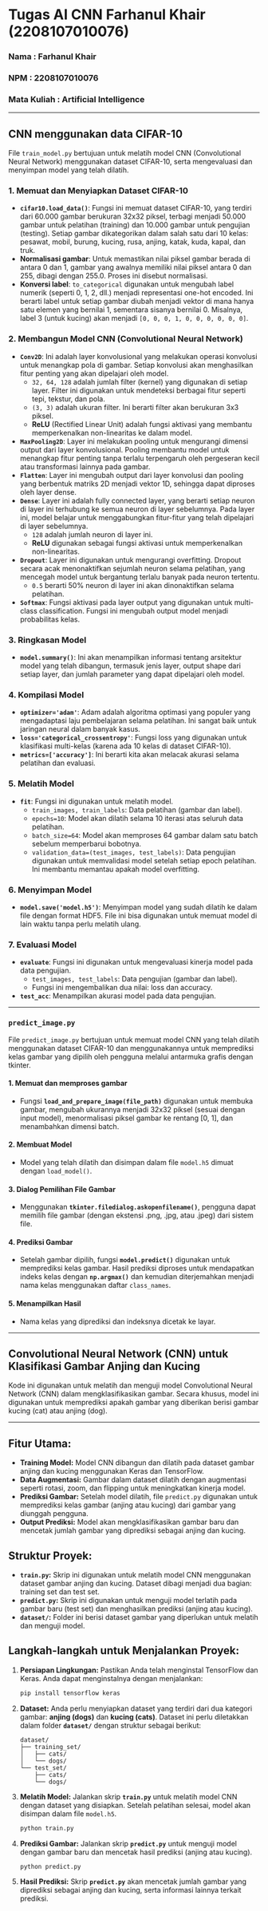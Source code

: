 # Tugas AI CNN Farhanul Khair (2208107010076)

### Nama        : Farhanul Khair  
### NPM         : 2208107010076  
### Mata Kuliah : Artificial Intelligence

---

## CNN menggunakan data CIFAR-10

File `train_model.py` bertujuan untuk melatih model CNN (Convolutional Neural Network) menggunakan dataset CIFAR-10, serta mengevaluasi dan menyimpan model yang telah dilatih.

### 1. Memuat dan Menyiapkan Dataset CIFAR-10
- **`cifar10.load_data()`**: Fungsi ini memuat dataset CIFAR-10, yang terdiri dari 60.000 gambar berukuran 32x32 piksel, terbagi menjadi 50.000 gambar untuk pelatihan (training) dan 10.000 gambar untuk pengujian (testing). Setiap gambar dikategorikan dalam salah satu dari 10 kelas: pesawat, mobil, burung, kucing, rusa, anjing, katak, kuda, kapal, dan truk.
- **Normalisasi gambar**: Untuk memastikan nilai piksel gambar berada di antara 0 dan 1, gambar yang awalnya memiliki nilai piksel antara 0 dan 255, dibagi dengan 255.0. Proses ini disebut normalisasi.
- **Konversi label**: `to_categorical` digunakan untuk mengubah label numerik (seperti 0, 1, 2, dll.) menjadi representasi one-hot encoded. Ini berarti label untuk setiap gambar diubah menjadi vektor di mana hanya satu elemen yang bernilai 1, sementara sisanya bernilai 0. Misalnya, label 3 (untuk kucing) akan menjadi `[0, 0, 0, 1, 0, 0, 0, 0, 0, 0]`.

### 2. Membangun Model CNN (Convolutional Neural Network)
- **`Conv2D`**: Ini adalah layer konvolusional yang melakukan operasi konvolusi untuk menangkap pola di gambar. Setiap konvolusi akan menghasilkan fitur penting yang akan dipelajari oleh model.
  - `32, 64, 128` adalah jumlah filter (kernel) yang digunakan di setiap layer. Filter ini digunakan untuk mendeteksi berbagai fitur seperti tepi, tekstur, dan pola.
  - `(3, 3)` adalah ukuran filter. Ini berarti filter akan berukuran 3x3 piksel.
  - **ReLU** (Rectified Linear Unit) adalah fungsi aktivasi yang membantu memperkenalkan non-linearitas ke dalam model.
- **`MaxPooling2D`**: Layer ini melakukan pooling untuk mengurangi dimensi output dari layer konvolusional. Pooling membantu model untuk menangkap fitur penting tanpa terlalu terpengaruh oleh pergeseran kecil atau transformasi lainnya pada gambar.
- **`Flatten`**: Layer ini mengubah output dari layer konvolusi dan pooling yang berbentuk matriks 2D menjadi vektor 1D, sehingga dapat diproses oleh layer dense.
- **`Dense`**: Layer ini adalah fully connected layer, yang berarti setiap neuron di layer ini terhubung ke semua neuron di layer sebelumnya. Pada layer ini, model belajar untuk menggabungkan fitur-fitur yang telah dipelajari di layer sebelumnya.
  - `128` adalah jumlah neuron di layer ini.
  - **ReLU** digunakan sebagai fungsi aktivasi untuk memperkenalkan non-linearitas.
- **`Dropout`**: Layer ini digunakan untuk mengurangi overfitting. Dropout secara acak menonaktifkan sejumlah neuron selama pelatihan, yang mencegah model untuk bergantung terlalu banyak pada neuron tertentu.
  - `0.5` berarti 50% neuron di layer ini akan dinonaktifkan selama pelatihan.
- **`Softmax`**: Fungsi aktivasi pada layer output yang digunakan untuk multi-class classification. Fungsi ini mengubah output model menjadi probabilitas kelas.

### 3. Ringkasan Model
- **`model.summary()`**: Ini akan menampilkan informasi tentang arsitektur model yang telah dibangun, termasuk jenis layer, output shape dari setiap layer, dan jumlah parameter yang dapat dipelajari oleh model.

### 4. Kompilasi Model
- **`optimizer='adam'`**: Adam adalah algoritma optimasi yang populer yang mengadaptasi laju pembelajaran selama pelatihan. Ini sangat baik untuk jaringan neural dalam banyak kasus.
- **`loss='categorical_crossentropy'`**: Fungsi loss yang digunakan untuk klasifikasi multi-kelas (karena ada 10 kelas di dataset CIFAR-10).
- **`metrics=['accuracy']`**: Ini berarti kita akan melacak akurasi selama pelatihan dan evaluasi.

### 5. Melatih Model
- **`fit`**: Fungsi ini digunakan untuk melatih model.
  - `train_images, train_labels`: Data pelatihan (gambar dan label).
  - `epochs=10`: Model akan dilatih selama 10 iterasi atas seluruh data pelatihan.
  - `batch_size=64`: Model akan memproses 64 gambar dalam satu batch sebelum memperbarui bobotnya.
  - `validation_data=(test_images, test_labels)`: Data pengujian digunakan untuk memvalidasi model setelah setiap epoch pelatihan. Ini membantu memantau apakah model overfitting.

### 6. Menyimpan Model
- **`model.save('model.h5')`**: Menyimpan model yang sudah dilatih ke dalam file dengan format HDF5. File ini bisa digunakan untuk memuat model di lain waktu tanpa perlu melatih ulang.

### 7. Evaluasi Model
- **`evaluate`**: Fungsi ini digunakan untuk mengevaluasi kinerja model pada data pengujian.
  - `test_images, test_labels`: Data pengujian (gambar dan label).
  - Fungsi ini mengembalikan dua nilai: loss dan accuracy.
- **`test_acc`**: Menampilkan akurasi model pada data pengujian.

---

### `predict_image.py`

File `predict_image.py` bertujuan untuk memuat model CNN yang telah dilatih menggunakan dataset CIFAR-10 dan menggunakannya untuk memprediksi kelas gambar yang dipilih oleh pengguna melalui antarmuka grafis dengan tkinter.

#### 1. Memuat dan memproses gambar
- Fungsi **`load_and_prepare_image(file_path)`** digunakan untuk membuka gambar, mengubah ukurannya menjadi 32x32 piksel (sesuai dengan input model), menormalisasi piksel gambar ke rentang [0, 1], dan menambahkan dimensi batch.

#### 2. Membuat Model
- Model yang telah dilatih dan disimpan dalam file `model.h5` dimuat dengan `load_model()`.

#### 3. Dialog Pemilihan File Gambar
- Menggunakan **`tkinter.filedialog.askopenfilename()`**, pengguna dapat memilih file gambar (dengan ekstensi .png, .jpg, atau .jpeg) dari sistem file.

#### 4. Prediksi Gambar
- Setelah gambar dipilih, fungsi **`model.predict()`** digunakan untuk memprediksi kelas gambar. Hasil prediksi diproses untuk mendapatkan indeks kelas dengan **`np.argmax()`** dan kemudian diterjemahkan menjadi nama kelas menggunakan daftar `class_names`.

#### 5. Menampilkan Hasil
- Nama kelas yang diprediksi dan indeksnya dicetak ke layar.

---

## Convolutional Neural Network (CNN) untuk Klasifikasi Gambar Anjing dan Kucing

Kode ini digunakan untuk melatih dan menguji model Convolutional Neural Network (CNN) dalam mengklasifikasikan gambar. Secara khusus, model ini digunakan untuk memprediksi apakah gambar yang diberikan berisi gambar kucing (cat) atau anjing (dog).

---

## **Fitur Utama:**

- **Training Model:** Model CNN dibangun dan dilatih pada dataset gambar anjing dan kucing menggunakan Keras dan TensorFlow.
- **Data Augmentasi:** Gambar dalam dataset dilatih dengan augmentasi seperti rotasi, zoom, dan flipping untuk meningkatkan kinerja model.
- **Prediksi Gambar:** Setelah model dilatih, file `predict.py` digunakan untuk memprediksi kelas gambar (anjing atau kucing) dari gambar yang diunggah pengguna.
- **Output Prediksi:** Model akan mengklasifikasikan gambar baru dan mencetak jumlah gambar yang diprediksi sebagai anjing dan kucing.

## **Struktur Proyek:**

- **`train.py`:** Skrip ini digunakan untuk melatih model CNN menggunakan dataset gambar anjing dan kucing. Dataset dibagi menjadi dua bagian: training set dan test set.
- **`predict.py`:** Skrip ini digunakan untuk menguji model terlatih pada gambar baru (test set) dan menghasilkan prediksi (anjing atau kucing).
- **`dataset/`:** Folder ini berisi dataset gambar yang diperlukan untuk melatih dan menguji model.

## **Langkah-langkah untuk Menjalankan Proyek:**

1. **Persiapan Lingkungan:**
   Pastikan Anda telah menginstal TensorFlow dan Keras. Anda dapat menginstalnya dengan menjalankan:
   ```bash
   pip install tensorflow keras
   ```

2. **Dataset:**
   Anda perlu menyiapkan dataset yang terdiri dari dua kategori gambar: **anjing (dogs)** dan **kucing (cats)**. Dataset ini perlu diletakkan dalam folder **`dataset/`** dengan struktur sebagai berikut:
   ```
   dataset/
   ├── training_set/
   │   ├── cats/
   │   └── dogs/
   └── test_set/
       ├── cats/
       └── dogs/
   ```

3. **Melatih Model:**
   Jalankan skrip **`train.py`** untuk melatih model CNN dengan dataset yang disiapkan. Setelah pelatihan selesai, model akan disimpan dalam file `model.h5`.

   ```bash
   python train.py
   ```

4. **Prediksi Gambar:**
   Jalankan skrip **`predict.py`** untuk menguji model dengan gambar baru dan mencetak hasil prediksi (anjing atau kucing).

   ```bash
   python predict.py
   ```

5. **Hasil Prediksi:**
   Skrip **`predict.py`** akan mencetak jumlah gambar yang diprediksi sebagai anjing dan kucing, serta informasi lainnya terkait prediksi.
